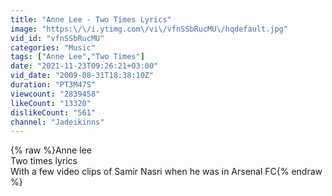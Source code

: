 ```yaml
---
title: "Anne Lee - Two Times Lyrics"
image: "https:\/\/i.ytimg.com\/vi\/vfnSSbRucMU\/hqdefault.jpg"
vid_id: "vfnSSbRucMU"
categories: "Music"
tags: ["Anne Lee","Two Times"]
date: "2021-11-23T09:26:21+03:00"
vid_date: "2009-08-31T18:38:10Z"
duration: "PT3M47S"
viewcount: "2839458"
likeCount: "13320"
dislikeCount: "561"
channel: "Jadeikinns"
---
```

{% raw %}Anne lee<br />Two times lyrics<br />With a few video clips of Samir Nasri when he was in Arsenal FC{% endraw %}
